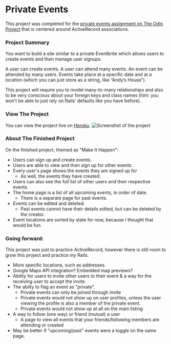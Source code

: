 # Private Events

This project was completed for the [private events assignment on The Odin Project](https://www.theodinproject.com/paths/full-stack-ruby-on-rails/courses/ruby-on-rails/lessons/private-events) that is centered around ActiveRecord associations.

### Project Summary

You want to build a site similar to a private Eventbrite which allows users to create events and then manage user signups.

A user can create events. A user can attend many events. An event can be attended by many users. Events take place at a specific date and at a location (which you can just store as a string, like “Andy’s House”).

This project will require you to model many-to-many relationships and also to be very conscious about your foreign keys and class names (hint: you won’t be able to just rely on Rails’ defaults like you have before). 

### View The Project

You can view the project live on [Heroku](https://make-it-happen-events.herokuapp.com).
![Screenshot of the project](https://i.imgur.com/h6kQBjP.png)
### About The Finished Project

On the finished project, themed as "Make It Happen":
  - Users can sign up and create events. 
  - Users are able to view and then sign up for other events. 
  - Every user's page shows the events they are signed up for
    - As well, the events they have created. 
  - Users can also see the full list of other users and their respective events.
  - The home page is a list of all upcoming events, in order of date. 
    - There is a separate page for past events. 
  - Events can be edited and deleted. 
    - Past events cannot have their details edited, but can be deleted by the creator.
  - Event locations are sorted by state for now, because I thought that would be fun.

### Going forward:

This project was just to practice ActiveRecord, however there is still room to grow this project and practice my Rails.
- More specific locations, such as addresses.
- Google Maps API integration? Embedded map previews?
- Ability for users to invite other users to their event & a way for the receiving user to accept the invite.
- The abilty to flag an event as "private".
  - Private events can only be joined through invite
  - Private events would not show up on user profiles, unless the user viewing the profile is also a member of the private event.
  - Private events would not show up at all on the main listing
- A way to follow (one way) or friend (mutual) a user
  - A page to view all events that your friends/following members are attending or created
- May be better if "upcoming/past" events were a toggle on the same page.